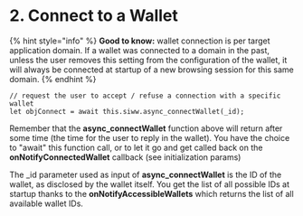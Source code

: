 # 2. Connect to a Wallet

{% hint style="info" %}
**Good to know:** wallet connection is per target application domain. If a wallet was connected to a domain in the past, unless the user removes this setting from the configuration of the wallet, it will always be connected at startup of a new browsing session for this same domain.
{% endhint %}

```
// request the user to accept / refuse a connection with a specific wallet
let objConnect = await this.siww.async_connectWallet(_id);
```

Remember that the **async\_connectWallet** function above will return after some time (the time for the user to reply in the wallet). You have the choice to "await" this function call, or to let it go and get called back on the **onNotifyConnectedWallet** callback (see initialization params)

The \_id parameter used as input of **async\_connectWallet** is the ID of the wallet, as disclosed by the wallet itself. You get the list of all possible IDs at startup thanks to the **onNotifyAccessibleWallets** which returns the list of all available wallet IDs.

